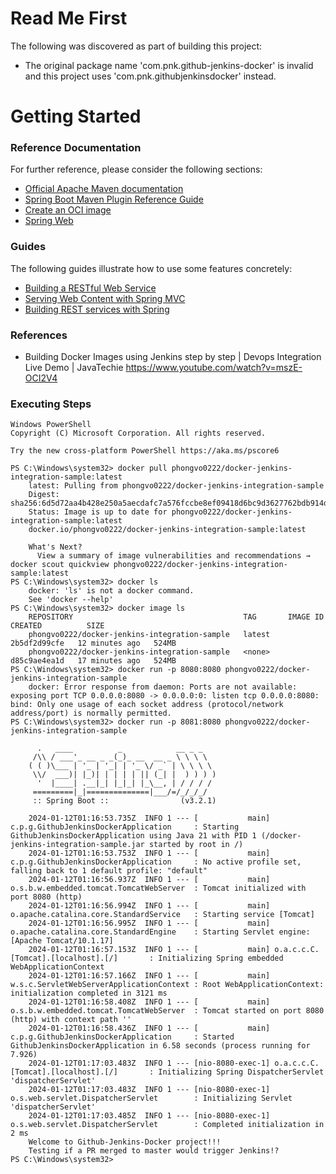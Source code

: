 # Read Me First
The following was discovered as part of building this project:

* The original package name 'com.pnk.github-jenkins-docker' is invalid and this project uses 'com.pnk.githubjenkinsdocker' instead.

# Getting Started

### Reference Documentation
For further reference, please consider the following sections:

* [Official Apache Maven documentation](https://maven.apache.org/guides/index.html)
* [Spring Boot Maven Plugin Reference Guide](https://docs.spring.io/spring-boot/docs/3.2.1/maven-plugin/reference/html/)
* [Create an OCI image](https://docs.spring.io/spring-boot/docs/3.2.1/maven-plugin/reference/html/#build-image)
* [Spring Web](https://docs.spring.io/spring-boot/docs/3.2.1/reference/htmlsingle/index.html#web)

### Guides
The following guides illustrate how to use some features concretely:

* [Building a RESTful Web Service](https://spring.io/guides/gs/rest-service/)
* [Serving Web Content with Spring MVC](https://spring.io/guides/gs/serving-web-content/)
* [Building REST services with Spring](https://spring.io/guides/tutorials/rest/)

### References
* Building Docker Images using Jenkins step by step | Devops Integration Live Demo | JavaTechie
  https://www.youtube.com/watch?v=mszE-OCI2V4

### Executing Steps
```shell
Windows PowerShell
Copyright (C) Microsoft Corporation. All rights reserved.

Try the new cross-platform PowerShell https://aka.ms/pscore6

PS C:\Windows\system32> docker pull phongvo0222/docker-jenkins-integration-sample:latest
	latest: Pulling from phongvo0222/docker-jenkins-integration-sample
	Digest: sha256:6d5d72aa4b428e250a5aecdafc7a576fccbe8ef09418d6bc9d3627762bdb914d
	Status: Image is up to date for phongvo0222/docker-jenkins-integration-sample:latest
	docker.io/phongvo0222/docker-jenkins-integration-sample:latest

	What's Next?
	  View a summary of image vulnerabilities and recommendations → docker scout quickview phongvo0222/docker-jenkins-integration-sample:latest
PS C:\Windows\system32> docker ls
	docker: 'ls' is not a docker command.
	See 'docker --help'
PS C:\Windows\system32> docker image ls
	REPOSITORY                                      TAG       IMAGE ID       CREATED          SIZE
	phongvo0222/docker-jenkins-integration-sample   latest    2b5df2d99cfe   12 minutes ago   524MB
	phongvo0222/docker-jenkins-integration-sample   <none>    d85c9ae4ea1d   17 minutes ago   524MB
PS C:\Windows\system32> docker run -p 8080:8080 phongvo0222/docker-jenkins-integration-sample
	docker: Error response from daemon: Ports are not available: exposing port TCP 0.0.0.0:8080 -> 0.0.0.0:0: listen tcp 0.0.0.0:8080: bind: Only one usage of each socket address (protocol/network address/port) is normally permitted.
PS C:\Windows\system32> docker run -p 8081:8080 phongvo0222/docker-jenkins-integration-sample

	  .   ____          _            __ _ _
	 /\\ / ___'_ __ _ _(_)_ __  __ _ \ \ \ \
	( ( )\___ | '_ | '_| | '_ \/ _` | \ \ \ \
	 \\/  ___)| |_)| | | | | || (_| |  ) ) ) )
	  '  |____| .__|_| |_|_| |_\__, | / / / /
	 =========|_|==============|___/=/_/_/_/
	 :: Spring Boot ::                (v3.2.1)

	2024-01-12T01:16:53.735Z  INFO 1 --- [           main] c.p.g.GithubJenkinsDockerApplication     : Starting GithubJenkinsDockerApplication using Java 21 with PID 1 (/docker-jenkins-integration-sample.jar started by root in /)
	2024-01-12T01:16:53.753Z  INFO 1 --- [           main] c.p.g.GithubJenkinsDockerApplication     : No active profile set, falling back to 1 default profile: "default"
	2024-01-12T01:16:56.937Z  INFO 1 --- [           main] o.s.b.w.embedded.tomcat.TomcatWebServer  : Tomcat initialized with port 8080 (http)
	2024-01-12T01:16:56.994Z  INFO 1 --- [           main] o.apache.catalina.core.StandardService   : Starting service [Tomcat]
	2024-01-12T01:16:56.995Z  INFO 1 --- [           main] o.apache.catalina.core.StandardEngine    : Starting Servlet engine: [Apache Tomcat/10.1.17]
	2024-01-12T01:16:57.153Z  INFO 1 --- [           main] o.a.c.c.C.[Tomcat].[localhost].[/]       : Initializing Spring embedded WebApplicationContext
	2024-01-12T01:16:57.166Z  INFO 1 --- [           main] w.s.c.ServletWebServerApplicationContext : Root WebApplicationContext: initialization completed in 3121 ms
	2024-01-12T01:16:58.408Z  INFO 1 --- [           main] o.s.b.w.embedded.tomcat.TomcatWebServer  : Tomcat started on port 8080 (http) with context path ''
	2024-01-12T01:16:58.436Z  INFO 1 --- [           main] c.p.g.GithubJenkinsDockerApplication     : Started GithubJenkinsDockerApplication in 6.58 seconds (process running for 7.926)
	2024-01-12T01:17:03.483Z  INFO 1 --- [nio-8080-exec-1] o.a.c.c.C.[Tomcat].[localhost].[/]       : Initializing Spring DispatcherServlet 'dispatcherServlet'
	2024-01-12T01:17:03.483Z  INFO 1 --- [nio-8080-exec-1] o.s.web.servlet.DispatcherServlet        : Initializing Servlet 'dispatcherServlet'
	2024-01-12T01:17:03.485Z  INFO 1 --- [nio-8080-exec-1] o.s.web.servlet.DispatcherServlet        : Completed initialization in 2 ms
	Welcome to Github-Jenkins-Docker project!!!
	Testing if a PR merged to master would trigger Jenkins!?
PS C:\Windows\system32>
```
